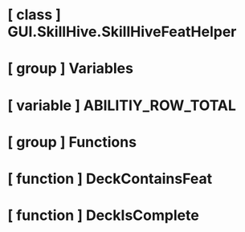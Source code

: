 # [ class ] GUI.SkillHive.SkillHiveFeatHelper

# [ group ] Variables

# [ variable ] ABILITIY_ROW_TOTAL

# [ group ] Functions

# [ function ] DeckContainsFeat

# [ function ] DeckIsComplete


